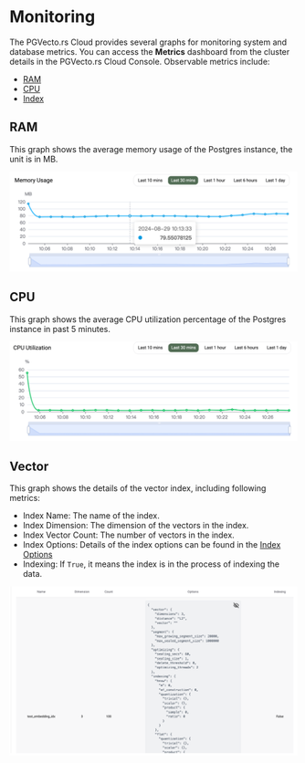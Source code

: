 # Monitoring

The PGVecto.rs Cloud provides several graphs for monitoring system and database metrics. You can access the **Metrics** dashboard from the cluster details in the PGVecto.rs Cloud Console. Observable metrics include:
- [RAM](#ram)
- [CPU](#cpu)
- [Index](#vector)

## RAM

This graph shows the average memory usage of the Postgres instance, the unit is in MB. 

![](../images/memory_usage.png)

## CPU

This graph shows the average CPU utilization percentage of the Postgres instance in past 5 minutes.

![](../images/cpu_utilization.png)

## Vector

This graph shows the details of the vector index, including following metrics:
- Index Name: The name of the index.
- Index Dimension: The dimension of the vectors in the index.
- Index Vector Count: The number of vectors in the index.
- Index Options: Details of the index options can be found in the [Index Options](../../reference/indexing_options.md)
- Indexing: If `True`, it means the index is in the process of indexing the data. 

![](../images/indexes.png)